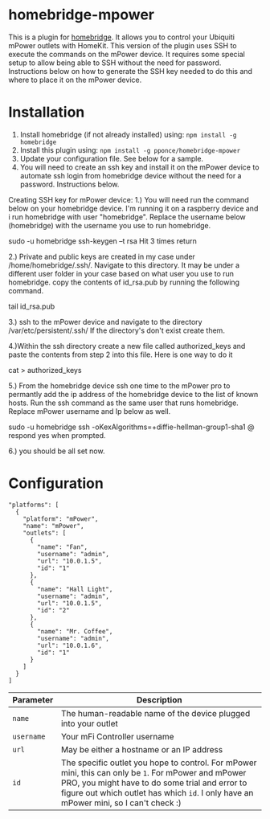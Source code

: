 # homebridge-mpower
This is a plugin for [homebridge](https://github.com/nfarina/homebridge). It allows you to control your Ubiquiti mPower outlets with HomeKit.
This version of the plugin uses SSH to execute the commands on the mPower device. It requires some special setup to allow being able to SSH without the need for password. Instructions below on how to generate the SSH key needed to do this and where to place it on the mPower device.

# Installation

1. Install homebridge (if not already installed) using: `npm install -g homebridge`
2. Install this plugin using: `npm install -g pponce/homebridge-mpower`
3. Update your configuration file. See below for a sample.
4. You will need to create an ssh key and install it on the mPower device to automate ssh login from homebridge device without the need for a password. Instructions below.

Creating SSH key for mPower device:
1.) You will need run the command below on your homebridge device. I'm running it on a raspberry device and i run homebridge with user "homebridge".  Replace the username below (homebridge) with the username you use to run homebridge.

sudo -u homebridge ssh-keygen –t rsa <return>
Hit 3 times return

2.) Private and public keys are created in my case under  /home/homebridge/.ssh/. Navigate to this directory. It may be under a different user folder in your case based on what user you use to run homebridge. copy the contents of id_rsa.pub by running the following command.

tail id_rsa.pub

3.) ssh to the mPower device and navigate to the directory /var/etc/persistent/.ssh/
If the directory's don't exist create them.

4.)Within the ssh directory create a new file called authorized_keys and paste the contents from step 2 into this file.
Here is one way to do it

cat > authorized_keys <enter>
<paste contents>
<Hit control d a couple of times>
  
5.) From the homebridge device ssh one time to the mPower pro to permantly add the ip address of the homebridge device to the list of known hosts. Run the ssh command as the same user that runs homebridge. Replace mPower username and Ip below as well.

sudo -u homebridge ssh -oKexAlgorithms=+diffie-hellman-group1-sha1 <username of mPower device>@<ip of mPower device>
respond yes when prompted.
  
6.) you should be all set now.

# Configuration

```
"platforms": [
  {
    "platform": "mPower",
    "name": "mPower",
    "outlets": [
      {
        "name": "Fan",
        "username": "admin",
        "url": "10.0.1.5",
        "id": "1"
      },
      {
        "name": "Hall Light",
        "username": "admin",
        "url": "10.0.1.5",
        "id": "2"
      },
      {
        "name": "Mr. Coffee",
        "username": "admin",
        "url": "10.0.1.6",
        "id": "1"
      }
    ]
  }
]
```

| Parameter | Description |
|------------|-------------------------------------------------------------------------------------------------------------------------------------------------------------------------------------------------------------------------------------------------|
| `name` | The human-readable name of the device plugged into your outlet |
| `username` | Your mFi Controller username |
| `url` | May be either a hostname or an IP address |
| `id` | The specific outlet you hope to control. For mPower mini, this can only be `1`. For mPower and mPower PRO, you might have to do some trial and error to figure out which outlet has which `id`. I only have an mPower mini, so I can't check :) |
